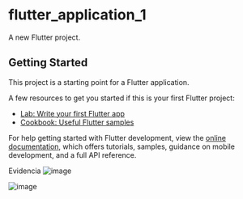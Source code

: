 # flutter_application_1

A new Flutter project.

## Getting Started

This project is a starting point for a Flutter application.

A few resources to get you started if this is your first Flutter project:

- [Lab: Write your first Flutter app](https://docs.flutter.dev/get-started/codelab)
- [Cookbook: Useful Flutter samples](https://docs.flutter.dev/cookbook)

For help getting started with Flutter development, view the
[online documentation](https://docs.flutter.dev/), which offers tutorials,
samples, guidance on mobile development, and a full API reference.

Evidencia
![image](https://github.com/DennisCatana/flutter_application_2/assets/117744033/409494d1-ac6c-443a-a0c8-f7bb79a93143) <br>

![image](https://github.com/DennisCatana/flutter_application_2/assets/117744033/aec0c7fc-f0d2-4a1f-8a6e-dc0643de41ab)

